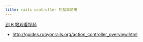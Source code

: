 ```yaml
---
title: rails controller 的基本使用
---
```


[到 B 站观看视频](https://www.bilibili.com/video/av96725776)

- <http://guides.rubyonrails.org/action_controller_overview.html>
